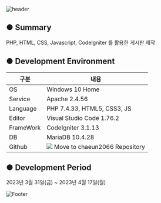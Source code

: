 ![header](https://capsule-render.vercel.app/api?type=waving&color=gradient&height=200&section=header&text=📋Board&fontSize=55)

● Summary
---------------------------
PHP, HTML, CSS, Javascript, CodeIgniter 를 활용한 게시판 제작


● Development Environment
-------------
|구분|내용|
|---|------------------|
|OS|Windows 10 Home|
|Service|Apache 2.4.56|
|Language|PHP 7.4.33, HTML5, CSS3, JS|
|Editor|Visual Studio Code 1.76.2|
|FrameWork|CodeIgniter 3.1.13|
|DB|MariaDB 10.4.28|
|Github|<a href="https://github.com/chaeun2066"><img src="https://img.shields.io/badge/Github-F05032?style=flat-square&logo=github&logoColor=white"/></a> Move to chaeun2066 Repository|


● Development Period
----------------
2023년 3월 31일(금) ~ 2023년 4월 17일(월)


![Footer](https://capsule-render.vercel.app/api?type=waving&color=gradient&height=200&section=footer)
